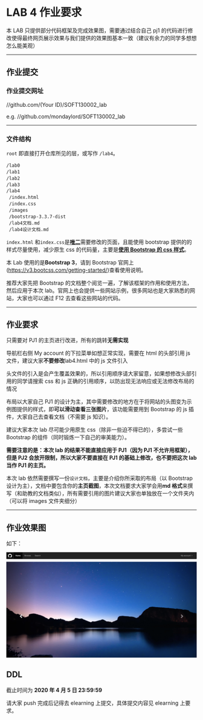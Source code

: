 # LAB 4 作业要求

本 LAB 只提供部分代码框架及完成效果图，需要通过结合自己 pj1 的代码进行修改使得最终网页展示效果与我们提供的效果图基本一致（建议有余力的同学多想想怎么能美观）

---

## 作业提交

### 作业提交网址

//github.com/(Your ID)/SOFT130002_lab

e.g. //github.com/mondaylord/SOFT130002_lab

---

### 文件结构

`root` 即直接打开仓库所见的层，或写作 `/lab4`。

```bash
/lab0
/lab1
/lab2
/lab3
/lab4
 /index.html
 /index.css
 /images
 /bootstrap-3.3.7-dist
 /lab4文档.md
 /lab4设计文档.md
```

`index.html` 和`index.css`是<u>**唯二**</u>需要修改的页面，且能使用 bootstrap 提供的的样式尽量使用，减少原生 css 的代码量，主要是<u>**使用 Bootstrap 的 css 样式**</u>。

本 Lab 使用的是**Bootstrap 3**，请到 Bootstrap 官网上(<https://v3.bootcss.com/getting-started/>)查看使用说明。

推荐大家先把 Bootstrap 的文档整个阅览一遍，了解该框架的作用和使用方法，然后应用于本次 lab。官网上也会提供一些网站示例，很多网站也是大家熟悉的网站，大家也可以通过 F12 去查看这些网站的代码。

---

## 作业要求

只需要对 PJ1 的主页进行改进，所有的跳转**无需实现**

导航栏右侧 My account 的下拉菜单如想正常实现，需要在 html 的头部引用 js 文件，建议大家**不要修改**lab4.html 中的 js 文件引入

头文件的引入是会产生覆盖效果的，所以引用顺序请大家留意，如果想修改头部引用的同学请搜索 css 和 js 正确的引用顺序，以防出现无法响应或无法修改布局的情况

布局以大家自己 PJ1 的设计为主，其中需要修改的地方在于将网站的头图变为示例图提供的样式，即**可以滑动查看三张图片**，该功能需要用到 Bootstrap 的 js 插件，大家自己去查看文档（不需要 js 知识）。

建议大家本次 lab 尽可能少用原生 css（除非一些迫不得已的），多尝试一些 Bootstrap 的组件（同时锻炼一下自己的审美能力）。

**需要注意的是：本次 lab 的结果不能直接应用于 PJ1（因为 PJ1 不允许用框架），但是 PJ2 会放开限制，所以大家不要直接在 PJ1 的基础上修改，也不要把这次 lab 当作 PJ1 的主页。**

本次 lab 依然需要撰写一份`设计文档`，主要是介绍你所采取的布局（以 Bootstrap 设计为主），文档中要包含你的**主页截图**，本次文档要求大家学会用**md 格式**来撰写（和助教的文档类似），所有需要引用的图片建议大家也单独放在一个文件夹内（可以将 images 文件夹细分）

---

## 作业效果图

如下：

![sample](./images/sample.png)

## DDL

截止时间为 **2020 年 4 月 5 日 23:59:59**

请大家 push 完成后记得去 elearning 上提交，具体提交内容见 elearning 上要求。
